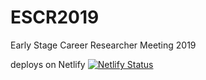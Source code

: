 # ESCR2019
Early Stage Career Researcher Meeting 2019


deploys on Netlify 
[![Netlify Status](https://api.netlify.com/api/v1/badges/3c588e96-13ae-47b5-bff0-bdd96a880d0a/deploy-status)](https://app.netlify.com/sites/escr2019/deploys)
